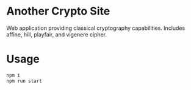 # Another Crypto Site

Web application providing classical cryptography capabilities. Includes affine, hill, playfair, and vigenere cipher.

# Usage

```bash
npm i
npm run start
```
